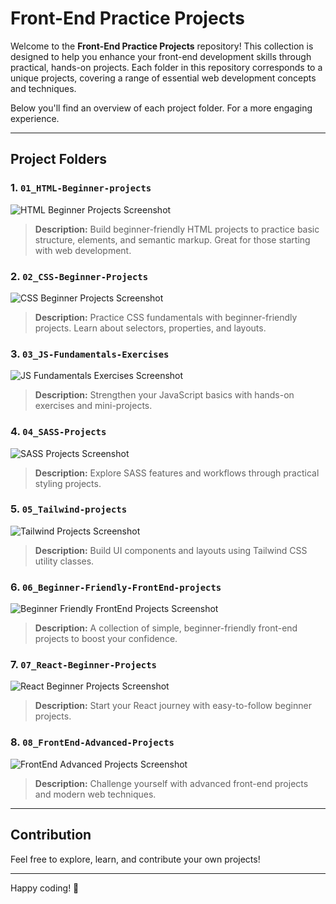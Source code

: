 # Front-End Practice Projects

Welcome to the **Front-End Practice Projects** repository! This collection is designed to help you enhance your front-end development skills through practical, hands-on projects. Each folder in this repository corresponds to a unique projects, covering a range of essential web development concepts and techniques.

Below you'll find an overview of each project folder. For a more engaging experience.

---

## Project Folders

### 1. `01_HTML-Beginner-projects`

![HTML Beginner Projects Screenshot](/assets/images/logo-html.png)

> **Description:** Build beginner-friendly HTML projects to practice basic structure, elements, and semantic markup. Great for those starting with web development.

### 2. `02_CSS-Beginner-Projects`

![CSS Beginner Projects Screenshot](/assets/images/logo-css.png)

> **Description:** Practice CSS fundamentals with beginner-friendly projects. Learn about selectors, properties, and layouts.

### 3. `03_JS-Fundamentals-Exercises`

![JS Fundamentals Exercises Screenshot](/assets/images/javascript-logo-.png)

> **Description:** Strengthen your JavaScript basics with hands-on exercises and mini-projects.

### 4. `04_SASS-Projects`

![SASS Projects Screenshot](/assets/images/Sass-Logo.svg)

> **Description:** Explore SASS features and workflows through practical styling projects.

### 5. `05_Tailwind-projects`

![Tailwind Projects Screenshot](/assets/images/logo-tailwind.png)

> **Description:** Build UI components and layouts using Tailwind CSS utility classes.

### 6. `06_Beginner-Friendly-FrontEnd-projects`

![Beginner Friendly FrontEnd Projects Screenshot](/assets/images/html-css-js-image.webp)

> **Description:** A collection of simple, beginner-friendly front-end projects to boost your confidence.

### 7. `07_React-Beginner-Projects`

![React Beginner Projects Screenshot](/assets/images/logo-react-js.png)

> **Description:** Start your React journey with easy-to-follow beginner projects.

### 8. `08_FrontEnd-Advanced-Projects`

![FrontEnd Advanced Projects Screenshot](/assets/images/coding-man-logo.webp)

> **Description:** Challenge yourself with advanced front-end projects and modern web techniques.

---

## Contribution

Feel free to explore, learn, and contribute your own projects!

---

Happy coding! 🚀
